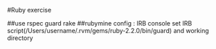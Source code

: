 #Ruby exercise

##use rspec guard rake
##rubymine config : IRB console set IRB script(/Users/username/.rvm/gems/ruby-2.2.0/bin/guard) and working directory
